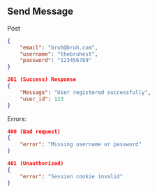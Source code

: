 ## Send Message 
Post

```json
{
    "email": "bruh@bruh.com",
    "username": "thebruhest",
    "password": "123456789"
}
```

```json
201 (Success) Response
{
    "Message": "User registered successfully",
    "user_id": 123
}
```

Errors:
```json
400 (Bad request)
{
    "error": "Missing username or password"
}
```

```json
401 (Unauthorized)
{
    "error": "Session cookie invalid"
}
```